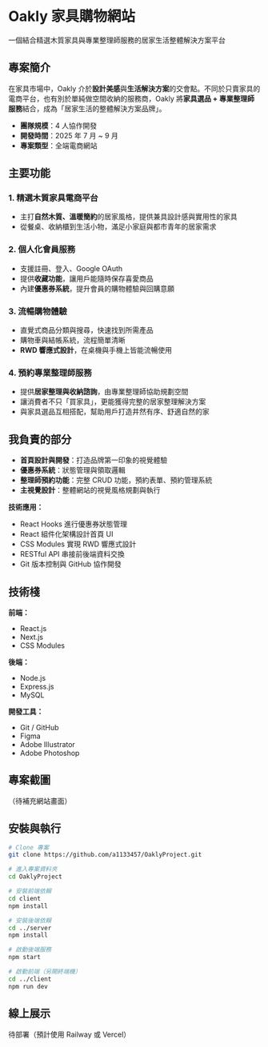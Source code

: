 # Oakly 家具購物網站

一個結合精選木質家具與專業整理師服務的居家生活整體解決方案平台

## 專案簡介

在家具市場中，Oakly 介於**設計美感**與**生活解決方案**的交會點。不同於只賣家具的電商平台，也有別於單純做空間收納的服務商，Oakly 將**家具選品 + 專業整理師服務**結合，成為「居家生活的整體解決方案品牌」。

- **團隊規模**：4 人協作開發
- **開發時間**：2025 年 7 月  ~ 9 月
- **專案類型**：全端電商網站

## 主要功能

### 1. 精選木質家具電商平台
- 主打**自然木質、溫暖簡約**的居家風格，提供兼具設計感與實用性的家具
- 從餐桌、收納櫃到生活小物，滿足小家庭與都市青年的居家需求

### 2. 個人化會員服務
- 支援註冊、登入、Google OAuth
- 提供**收藏功能**，讓用戶能隨時保存喜愛商品
- 內建**優惠券系統**，提升會員的購物體驗與回購意願

### 3. 流暢購物體驗
- 直覺式商品分類與搜尋，快速找到所需產品
- 購物車與結帳系統，流程簡單清晰
- **RWD 響應式設計**，在桌機與手機上皆能流暢使用

### 4. 預約專業整理師服務
- 提供**居家整理與收納諮詢**，由專業整理師協助規劃空間
- 讓消費者不只「買家具」，更能獲得完整的居家整理解決方案
- 與家具選品互相搭配，幫助用戶打造井然有序、舒適自然的家

## 我負責的部分

- **首頁設計與開發**：打造品牌第一印象的視覺體驗
- **優惠券系統**：狀態管理與領取邏輯
- **整理師預約功能**：完整 CRUD 功能，預約表單、預約管理系統
- **主視覺設計**：整體網站的視覺風格規劃與執行

**技術應用：**
- React Hooks 進行優惠券狀態管理
- React 組件化架構設計首頁 UI
- CSS Modules 實現 RWD 響應式設計
- RESTful API 串接前後端資料交換
- Git 版本控制與 GitHub 協作開發

## 技術棧

**前端：**
- React.js
- Next.js
- CSS Modules

**後端：**
- Node.js
- Express.js
- MySQL

**開發工具：**
- Git / GitHub
- Figma
- Adobe Illustrator
- Adobe Photoshop

## 專案截圖

（待補充網站畫面）

## 安裝與執行

```bash
# Clone 專案
git clone https://github.com/a1133457/OaklyProject.git

# 進入專案資料夾
cd OaklyProject

# 安裝前端依賴
cd client
npm install

# 安裝後端依賴
cd ../server
npm install

# 啟動後端服務
npm start

# 啟動前端（另開終端機）
cd ../client
npm run dev
```

## 線上展示

待部署（預計使用 Railway 或 Vercel）

